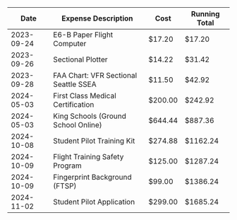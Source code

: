 | Date       | Expense Description                   | Cost    | Running Total |
| ---------- | ------------------------------------- | ------- | ------------- |
| 2023-09-24 | E6-B Paper Flight Computer            | $17.20  | $17.20        |
| 2023-09-26 | Sectional Plotter                     | $14.22  | $31.42        |
| 2023-09-28 | FAA Chart: VFR Sectional Seattle SSEA | $11.50  | $42.92        |
| 2024-05-03 | First Class Medical Certification     | $200.00 | $242.92       |
| 2024-05-03 | King Schools (Ground School Online)   | $644.44 | $887.36       |
| 2024-10-08 | Student Pilot Training Kit            | $274.88 | $1162.24      |
| 2024-10-09 | Flight Training Safety Program        | $125.00 | $1287.24      |
| 2024-10-09 | Fingerprint Background (FTSP)         | $99.00  | $1386.24      |
| 2024-11-02 | Student Pilot Application             | $299.00 | $1685.24      |
